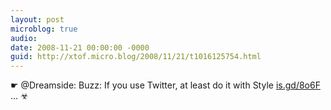 ```yaml
---
layout: post
microblog: true
audio: 
date: 2008-11-21 00:00:00 -0000
guid: http://xtof.micro.blog/2008/11/21/t1016125754.html
---
```

☛ @Dreamside: Buzz: If you use Twitter, at least do it with Style [is.gd/8o6F](http://is.gd/8o6F) ... ☣

